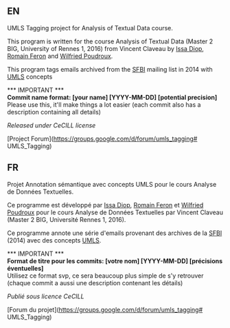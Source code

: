 ## EN
UMLS Tagging project for Analysis of Textual Data course. 

This program is written for the course Analysis of Textual Data (Master 2 BIG, University of Rennes 1, 2016) from Vincent Claveau 
by [Issa Diop](https://github.com/Issa-ARTbio), [Romain Feron](https://github.com/RomainFeron) and [Wilfried Poudroux](https://github.com/NastroTFG).

This program tags emails archived from the [SFBI](http://www.sfbi.fr/) mailing list in 2014 with [UMLS](https://www.nlm.nih.gov/research/umls/) concepts

*** IMPORTANT ***  
**Commit name format: [your name] [YYYY-MM-DD] [potential precision]**  
Please use this, it'll make things a lot easier (each commit also has a description containing all details)

*Released under CeCILL license*

[Project Forum](https://groups.google.com/d/forum/umls_tagging# UMLS_Tagging)
## FR
Projet Annotation sémantique avec concepts UMLS pour le cours Analyse de Données Textuelles.

Ce programme est développé par [Issa Diop](https://github.com/Issa-ARTbio), [Romain Feron](https://github.com/RomainFeron) et [Wilfried Poudroux](https://github.com/NastroTFG) 
pour le cours Analyse de Données Textuelles par Vincent Claveau (Master 2 BIG, Université Rennes 1, 2016).

Ce programme annote une série d'emails provenant des archives de la [SFBI](http://www.sfbi.fr/) (2014) avec des concepts [UMLS](https://www.nlm.nih.gov/research/umls/).

*** IMPORTANT ***  
**Format de titre pour les commits: [votre nom] [YYYY-MM-DD] [précisions éventuelles]**  
Utilisez ce format svp, ce sera beaucoup plus simple de s'y retrouver (chaque commit a aussi une description contenant les détails)


*Publié sous licence CeCILL*

[Forum du projet](https://groups.google.com/d/forum/umls_tagging# UMLS_Tagging)
